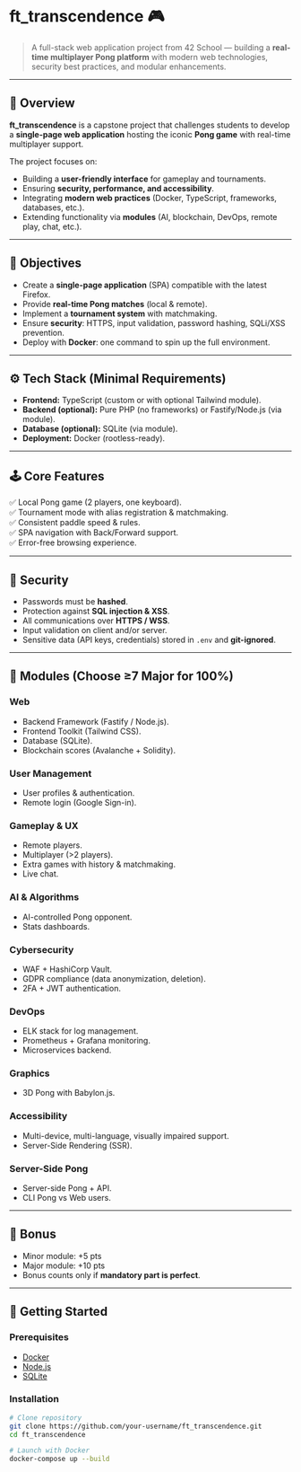# ft_transcendence 🎮  

> A full-stack web application project from 42 School — building a **real-time multiplayer Pong platform** with modern web technologies, security best practices, and modular enhancements.  

---

## 📖 Overview  
**ft_transcendence** is a capstone project that challenges students to develop a **single-page web application** hosting the iconic **Pong game** with real-time multiplayer support.  

The project focuses on:  
- Building a **user-friendly interface** for gameplay and tournaments.  
- Ensuring **security, performance, and accessibility**.  
- Integrating **modern web practices** (Docker, TypeScript, frameworks, databases, etc.).  
- Extending functionality via **modules** (AI, blockchain, DevOps, remote play, chat, etc.).  

---

## 🎯 Objectives  
- Create a **single-page application** (SPA) compatible with the latest Firefox.  
- Provide **real-time Pong matches** (local & remote).  
- Implement a **tournament system** with matchmaking.  
- Ensure **security**: HTTPS, input validation, password hashing, SQLi/XSS prevention.  
- Deploy with **Docker**: one command to spin up the full environment.  

---

## ⚙️ Tech Stack (Minimal Requirements)  
- **Frontend:** TypeScript (custom or with optional Tailwind module).  
- **Backend (optional):** Pure PHP (no frameworks) or Fastify/Node.js (via module).  
- **Database (optional):** SQLite (via module).  
- **Deployment:** Docker (rootless-ready).  

---

## 🕹️ Core Features  
✅ Local Pong game (2 players, one keyboard).  
✅ Tournament mode with alias registration & matchmaking.  
✅ Consistent paddle speed & rules.  
✅ SPA navigation with Back/Forward support.  
✅ Error-free browsing experience.  

---

## 🔐 Security  
- Passwords must be **hashed**.  
- Protection against **SQL injection & XSS**.  
- All communications over **HTTPS / WSS**.  
- Input validation on client and/or server.  
- Sensitive data (API keys, credentials) stored in `.env` and **git-ignored**.  

---

## 🧩 Modules (Choose ≥7 Major for 100%)  

### Web  
- Backend Framework (Fastify / Node.js).  
- Frontend Toolkit (Tailwind CSS).  
- Database (SQLite).  
- Blockchain scores (Avalanche + Solidity).  

### User Management  
- User profiles & authentication.  
- Remote login (Google Sign-in).  

### Gameplay & UX  
- Remote players.  
- Multiplayer (>2 players).  
- Extra games with history & matchmaking.  
- Live chat.  

### AI & Algorithms  
- AI-controlled Pong opponent.  
- Stats dashboards.  

### Cybersecurity  
- WAF + HashiCorp Vault.  
- GDPR compliance (data anonymization, deletion).  
- 2FA + JWT authentication.  

### DevOps  
- ELK stack for log management.  
- Prometheus + Grafana monitoring.  
- Microservices backend.  

### Graphics  
- 3D Pong with Babylon.js.  

### Accessibility  
- Multi-device, multi-language, visually impaired support.  
- Server-Side Rendering (SSR).  

### Server-Side Pong  
- Server-side Pong + API.  
- CLI Pong vs Web users.  

---

## 🌟 Bonus  
- Minor module: +5 pts  
- Major module: +10 pts  
- Bonus counts only if **mandatory part is perfect**.  

---

## 🚀 Getting Started  

### Prerequisites  
- [Docker](https://www.docker.com/)  
- [Node.js](https://nodejs.org/) 
- [SQLite](https://www.sqlite.org/) 
### Installation  
```bash
# Clone repository
git clone https://github.com/your-username/ft_transcendence.git
cd ft_transcendence

# Launch with Docker
docker-compose up --build

